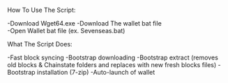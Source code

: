 How To Use The Script:

-Download Wget64.exe
-Download The wallet bat file  
-Open Wallet bat file (ex. Sevenseas.bat)


What The Script Does:

-Fast block syncing
-Bootstrap downloading
-Bootstrap extract (removes old blocks & Chainstate folders and replaces with new fresh blocks files)
-Bootstrap installation (7-zip)
-Auto-launch of wallet
